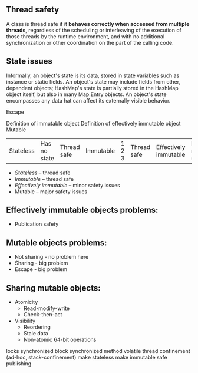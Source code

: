 ## Thread safety
A class is thread safe if it **behaves correctly when accessed from multiple threads**, regardless of the scheduling or interleaving of the execution of those threads by the runtime environment, and with no additional synchronization or other coordination on the part of the calling code.

## State issues
Informally, an object's state is its data, stored in state variables such as instance or static fields. An object's state may include fields from other, dependent objects; HashMap's state is partially stored in the HashMap object itself, but also in many Map.Entry objects. An object's state encompasses any data hat can affect its externally visible behavior.

Escape

Definition of immutable object
Definition of effectively immutable object
Mutable

<table>
	<tr>
		<td>Stateless</td><td>Has no state</td><td>Thread safe</td>
		<td>Immutable</td><td>1 2 3</td><td>Thread safe</td>
		<td>Effectively immutable</td><td>Has no state</td><td>Minor issues</td>
		<td>Mutable</td><td>Has no state</td><td>Major issues</td>
	</tr>
</table>

* *Stateless* &ndash; thread safe
* *Immutable* &ndash; thread safe
* *Effectively immutable* &ndash; minor safety issues
* Mutable &ndash; major safety issues



## Effectively immutable objects problems:
* Publication safety

## Mutable objects problems:
* Not sharing - no problem here
* Sharing - big problem
* Escape - big problem

## Sharing mutable objects:
* Atomicity
    * Read-modify-write
    * Check-then-act
* Visibility
    * Reordering
    * Stale data
    * Non-atomic 64-bit operations

locks
synchronized block
synchronized method
volatile
thread confinement (ad-hoc, stack-confinement)
make stateless
make immutable
safe publishing
